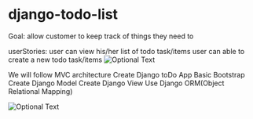 # django-todo-list

Goal: 
allow customer to keep track of things they need to 

userStories: 
user can view his/her list of todo task/items
user can able to create a new todo task/items
![Optional Text](../master/todo_list/todo_list/Plan/flowDiagramTwillioAppDjango.png)


We will follow MVC architecture
Create Django toDo App
Basic Bootstrap
Create Django Model
Create Django View
Use Django ORM(Object Relational Mapping)



![Optional Text](../master/todo_list/todo_list/Plan/FinalLook.JPG)

